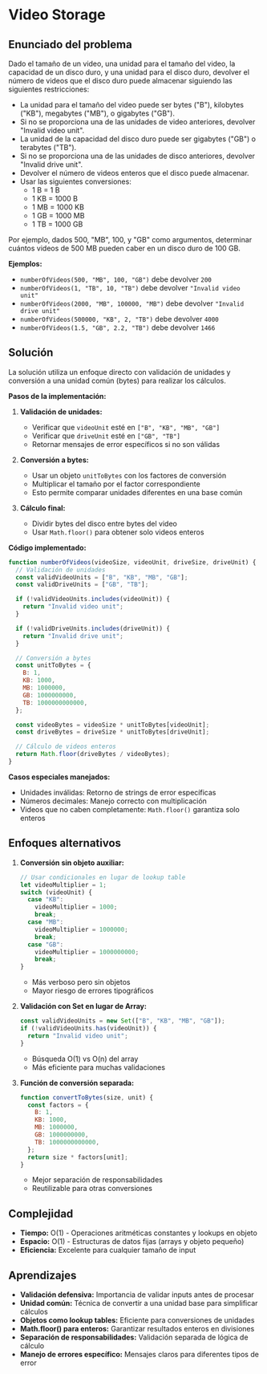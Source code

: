 # Video Storage

## Enunciado del problema

Dado el tamaño de un video, una unidad para el tamaño del video, la capacidad de un disco duro, y una unidad para el disco duro, devolver el número de videos que el disco duro puede almacenar siguiendo las siguientes restricciones:

- La unidad para el tamaño del video puede ser bytes ("B"), kilobytes ("KB"), megabytes ("MB"), o gigabytes ("GB").
- Si no se proporciona una de las unidades de video anteriores, devolver "Invalid video unit".
- La unidad de la capacidad del disco duro puede ser gigabytes ("GB") o terabytes ("TB").
- Si no se proporciona una de las unidades de disco anteriores, devolver "Invalid drive unit".
- Devolver el número de videos enteros que el disco puede almacenar.
- Usar las siguientes conversiones:
  - 1 B = 1 B
  - 1 KB = 1000 B
  - 1 MB = 1000 KB
  - 1 GB = 1000 MB
  - 1 TB = 1000 GB

Por ejemplo, dados 500, "MB", 100, y "GB" como argumentos, determinar cuántos videos de 500 MB pueden caber en un disco duro de 100 GB.

**Ejemplos:**

- `numberOfVideos(500, "MB", 100, "GB")` debe devolver `200`
- `numberOfVideos(1, "TB", 10, "TB")` debe devolver `"Invalid video unit"`
- `numberOfVideos(2000, "MB", 100000, "MB")` debe devolver `"Invalid drive unit"`
- `numberOfVideos(500000, "KB", 2, "TB")` debe devolver `4000`
- `numberOfVideos(1.5, "GB", 2.2, "TB")` debe devolver `1466`

## Solución

La solución utiliza un enfoque directo con validación de unidades y conversión a una unidad común (bytes) para realizar los cálculos.

**Pasos de la implementación:**

1. **Validación de unidades:**

   - Verificar que `videoUnit` esté en `["B", "KB", "MB", "GB"]`
   - Verificar que `driveUnit` esté en `["GB", "TB"]`
   - Retornar mensajes de error específicos si no son válidas

2. **Conversión a bytes:**

   - Usar un objeto `unitToBytes` con los factores de conversión
   - Multiplicar el tamaño por el factor correspondiente
   - Esto permite comparar unidades diferentes en una base común

3. **Cálculo final:**
   - Dividir bytes del disco entre bytes del video
   - Usar `Math.floor()` para obtener solo videos enteros

**Código implementado:**

```javascript
function numberOfVideos(videoSize, videoUnit, driveSize, driveUnit) {
  // Validación de unidades
  const validVideoUnits = ["B", "KB", "MB", "GB"];
  const validDriveUnits = ["GB", "TB"];

  if (!validVideoUnits.includes(videoUnit)) {
    return "Invalid video unit";
  }

  if (!validDriveUnits.includes(driveUnit)) {
    return "Invalid drive unit";
  }

  // Conversión a bytes
  const unitToBytes = {
    B: 1,
    KB: 1000,
    MB: 1000000,
    GB: 1000000000,
    TB: 1000000000000,
  };

  const videoBytes = videoSize * unitToBytes[videoUnit];
  const driveBytes = driveSize * unitToBytes[driveUnit];

  // Cálculo de videos enteros
  return Math.floor(driveBytes / videoBytes);
}
```

**Casos especiales manejados:**

- Unidades inválidas: Retorno de strings de error específicas
- Números decimales: Manejo correcto con multiplicación
- Videos que no caben completamente: `Math.floor()` garantiza solo enteros

## Enfoques alternativos

1. **Conversión sin objeto auxiliar:**

   ```javascript
   // Usar condicionales en lugar de lookup table
   let videoMultiplier = 1;
   switch (videoUnit) {
     case "KB":
       videoMultiplier = 1000;
       break;
     case "MB":
       videoMultiplier = 1000000;
       break;
     case "GB":
       videoMultiplier = 1000000000;
       break;
   }
   ```

   - Más verboso pero sin objetos
   - Mayor riesgo de errores tipográficos

2. **Validación con Set en lugar de Array:**

   ```javascript
   const validVideoUnits = new Set(["B", "KB", "MB", "GB"]);
   if (!validVideoUnits.has(videoUnit)) {
     return "Invalid video unit";
   }
   ```

   - Búsqueda O(1) vs O(n) del array
   - Más eficiente para muchas validaciones

3. **Función de conversión separada:**

   ```javascript
   function convertToBytes(size, unit) {
     const factors = {
       B: 1,
       KB: 1000,
       MB: 1000000,
       GB: 1000000000,
       TB: 1000000000000,
     };
     return size * factors[unit];
   }
   ```

   - Mejor separación de responsabilidades
   - Reutilizable para otras conversiones

## Complejidad

- **Tiempo:** O(1) - Operaciones aritméticas constantes y lookups en objeto
- **Espacio:** O(1) - Estructuras de datos fijas (arrays y objeto pequeño)
- **Eficiencia:** Excelente para cualquier tamaño de input

## Aprendizajes

- **Validación defensiva:** Importancia de validar inputs antes de procesar
- **Unidad común:** Técnica de convertir a una unidad base para simplificar cálculos
- **Objetos como lookup tables:** Eficiente para conversiones de unidades
- **Math.floor() para enteros:** Garantizar resultados enteros en divisiones
- **Separación de responsabilidades:** Validación separada de lógica de cálculo
- **Manejo de errores específico:** Mensajes claros para diferentes tipos de error
